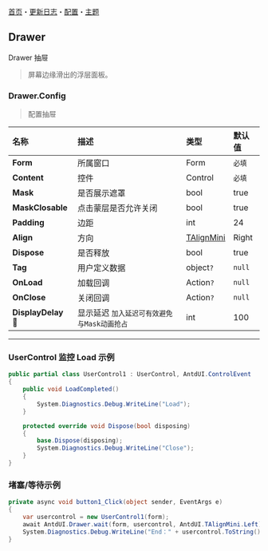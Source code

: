 ﻿[首页](../Home.md)・[更新日志](../UpdateLog.md)・[配置](../Config.md)・[主题](../Theme.md)

## Drawer

Drawer 抽屉

> 屏幕边缘滑出的浮层面板。

### Drawer.Config

> 配置抽屉

名称 | 描述 | 类型 | 默认值 |
:--|:--|:--|:--|
**Form** | 所属窗口 | Form | `必填` |
**Content** | 控件 | Control | `必填` |
**Mask** | 是否展示遮罩 | bool | true |
**MaskClosable** | 点击蒙层是否允许关闭 | bool | true |
**Padding** | 边距 | int | 24 |
**Align** | 方向 | [TAlignMini](Enum.md#talignmini) | Right |
**Dispose** | 是否释放 | bool | true |
**Tag** | 用户定义数据 | object`?` | `null` |
**OnLoad** | 加载回调 | Action`?` | `null` |
**OnClose** | 关闭回调 | Action`?` | `null` |
**DisplayDelay** 🔴 | 显示延迟 `加入延迟可有效避免与Mask动画抢占` | int | 100 |

***

### UserControl 监控 Load 示例

~~~csharp
public partial class UserControl1 : UserControl, AntdUI.ControlEvent
{
    public void LoadCompleted()
    {
        System.Diagnostics.Debug.WriteLine("Load");
    }

    protected override void Dispose(bool disposing)
    {
        base.Dispose(disposing);
        System.Diagnostics.Debug.WriteLine("Close");
    }
}
~~~

### 堵塞/等待示例

~~~csharp
private async void button1_Click(object sender, EventArgs e)
{
    var usercontrol = new UserControl1(form);
    await AntdUI.Drawer.wait(form, usercontrol, AntdUI.TAlignMini.Left);
    System.Diagnostics.Debug.WriteLine("End：" + usercontrol.ToString());
}
~~~